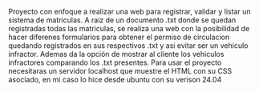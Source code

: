 Proyecto con enfoque a realizar una web para registrar, validar y listar un sistema de matriculas. A raiz de un documento .txt donde se quedan registradas todas las matriculas, se realiza una web con la posibilidad de hacer diferenes formularios para obtener el permiso de circulacion quedando registrados en sus respectivos .txt y asi evitar ser un vehiculo infractor. Ademas da la opción de mostrar al cliente los vehiculos infractores comparando los .txt presentes. Para usar el proyecto necesitaras un servidor localhost que muestre el HTML con su CSS asociado, en mi caso lo hice desde ubuntu con su verison 24.04 
